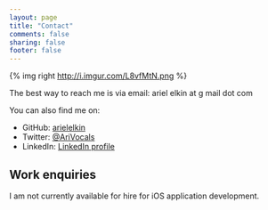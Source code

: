 ```yaml
---
layout: page
title: "Contact"
comments: false
sharing: false
footer: false
---
```

{% img right http://i.imgur.com/L8vfMtN.png %}

The best way to reach me is via email:
ariel elkin at g mail dot com

You can also find me on:

 * GitHub: [arielelkin](https://github.com/arielelkin)
 * Twitter: [@AriVocals](https://twitter.com/AriVocals)
 * LinkedIn: [LinkedIn profile](https://www.linkedin.com/profile/view?id=10801329)

## Work enquiries
I am not currently available for hire for iOS application development.